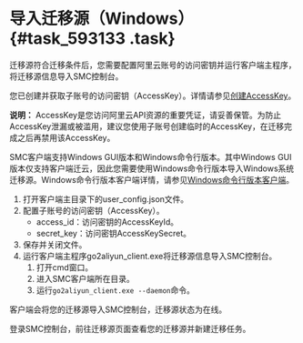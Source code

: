 # 导入迁移源（Windows） {#task_593133 .task}

迁移源符合迁移条件后，您需要配置阿里云账号的访问密钥并运行客户端主程序，将迁移源信息导入SMC控制台。

您已创建并获取子账号的访问密钥（AccessKey）。详情请参见[创建AccessKey](../../../../cn.zh-CN/通用参考/创建AccessKey.md#)。

**说明：** AccessKey是您访问阿里云API资源的重要凭证，请妥善保管。为防止AccessKey泄漏或被滥用，建议您使用子账号创建临时的AccessKey，在迁移完成之后再禁用该AccessKey。

SMC客户端支持Windows GUI版本和Windows命令行版本。其中Windows GUI版本仅支持客户端迁云，因此您需要使用Windows命令行版本导入Windows系统迁移源。Windows命令行版本客户端详情，请参见[Windows命令行版本客户端](../../../../cn.zh-CN/.md#section_t4z_3c5_8ug)。

1.  打开客户端主目录下的user\_config.json文件。 
2.  配置子账号的访问密钥（AccessKey）。 
    -   access\_id：访问密钥的AccessKeyId。
    -   secret\_key：访问密钥AccessKeySecret。
3.  保存并关闭文件。
4.  运行客户端主程序go2aliyun\_client.exe将迁移源信息导入SMC控制台。 
    1.  打开cmd窗口。
    2.  进入SMC客户端所在目录。
    3.  运行`go2aliyun_client.exe --daemon`命令。

客户端会将您的迁移源导入SMC控制台，迁移源状态为在线。

登录SMC控制台，前往迁移源页面查看您的迁移源并新建迁移任务。

